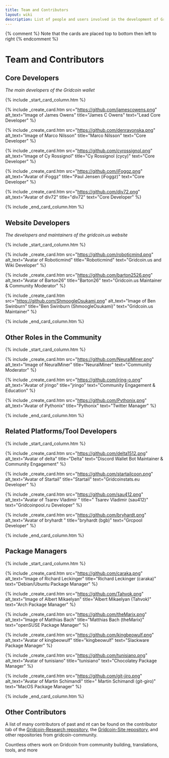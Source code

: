 ```yaml
---
title: Team and Contributors
layout: wiki
description: List of people and users involved in the development of Gridcoin
---
```

{% comment %}
Note that the cards are placed top to bottom then left to right
{% endcomment %}

# Team and Contributors

## Core Developers 

*The main developers of the Gridcoin wallet*

{% include _start_card_column.htm %}

{% include _create_card.htm
src="https://github.com/jamescowens.png"
alt_text="Image of James Owens"
title="James C Owens"
text="Lead Core Developer"
%}

{% include _create_card.htm
src="https://github.com/denravonska.png"
alt_text="Image of Marco Nilsson"
title="Marco Nilsson"
text="Core Developer"
%}


{% include _create_card.htm
src="https://github.com/cyrossignol.png"
alt_text="Image of Cy Rossignol"
title="Cy Rossignol (cycy)"
text="Core Developer"
%}


{% include _create_card.htm
src="https://github.com/iFoggz.png"
alt_text="Avatar of iFoggz"
title="Paul Jensen (iFoggz)"
text="Core Developer"
%}

{% include _create_card.htm
src="https://github.com/div72.png"
alt_text="Avatar of div72"
title="div72"
text="Core Developer"
%}


{% include _end_card_column.htm %}

## Website Developers
*The developers and maintainers of the gridcoin.us website*

{% include _start_card_column.htm %}

{% include _create_card.htm
src="https://github.com/roboticmind.png"
alt_text="Avatar of Roboticmind"
title="Roboticmind"
text="Gridcoin.us and Wiki Developer"
%}


{% include _create_card.htm
src="https://github.com/barton2526.png"
alt_text="Avatar of Barton26"
title="Barton26"
text="Gridcoin.us Maintainer & Community Moderator"
%}

{% include _create_card.htm
src="https://github.com/ShmoogleOsukami.png"
alt_text="Image of Ben Swinburn"
title="Ben Swinburn (ShmoogleOsukami)"
text="Gridcoin.us Maintainer"
%}

{% include _end_card_column.htm %}


## Other Roles in the Community
{% include _start_card_column.htm %}

{% include _create_card.htm
src="https://github.com/NeuralMiner.png"
alt_text="Image of NeuralMiner"
title="NeuralMiner"
text="Community Moderator"
%}


{% include _create_card.htm
src="https://github.com/jring-o.png"
alt_text="Avatar of jringo"
title="jringo"
text="Community Engagement & Education"
%}


{% include _create_card.htm
src="https://github.com/Pythonix.png"
alt_text="Avatar of Pythonix"
title="Pythonix"
text="Twitter Manager"
%}

{% include _end_card_column.htm %}

## Related Platforms/Tool Developers
{% include _start_card_column.htm %}


{% include _create_card.htm
src="https://github.com/delta1512.png"
alt_text="Avatar of delta"
title="Delta"
text="Discord Wallet Bot Maintainer & Community Engagement"
%}

{% include _create_card.htm
src="https://github.com/startailcoon.png"
alt_text="Avatar of Startail"
title="Startail"
text="Gridcoinstats.eu Developer"
%}


{% include _create_card.htm
src="https://github.com/sau412.png"
alt_text="Avatar of Tsarev Vladimir "
title=" Tsarev Vladimir (sau412)"
text="Gridcoinpool.ru Developer"
%}

{% include _create_card.htm
src="https://github.com/bryhardt.png"
alt_text="Avatar of bryhardt "
title="bryhardt (bgb)"
text="Grcpool Developer"
%}

{% include _end_card_column.htm %}


## Package Managers
{% include _start_card_column.htm %}

{% include _create_card.htm
src="https://github.com/caraka.png"
alt_text="Image of Richard Leckinger"
title="Richard Leckinger (caraka)"
text="Debian/Ubuntu Package Manager"
%}

{% include _create_card.htm
src="https://github.com/Tahvok.png"
alt_text="Image of Albert Mikaelyan"
title="Albert Mikaelyan (Tahvok)"
text="Arch Package Manager"
%}

{% include _create_card.htm
src="https://github.com/theMarix.png"
alt_text="Image of Matthias Bach"
title="Matthias Bach (theMarix)"
text="openSUSE Package Manager"
%}

{% include _create_card.htm
src="https://github.com/kingbeowulf.png"
alt_text="Avatar of kingbeowulf"
title="kingbeowulf"
text="Slackware Package Manager"
%}

{% include _create_card.htm
src="https://github.com/tunisiano.png"
alt_text="Avatar of tunisiano"
title="tunisiano"
text="Chocolatey Package Manager"
%}

{% include _create_card.htm
src="https://github.com/git-jiro.png"
alt_text="Avatar of Martin Schimandl"
title=" Martin Schimandl (git-giro)"
text="MacOS Package Manager"
%}

{% include _end_card_column.htm %}



## Other Contributors
A list of many contributors of past and nt can be found on the contributor
tab of the [Gridcoin-Research repository](https://github.com/gridcoin-community/Gridcoin-Research/graphs/contributors),
the [Gridcoin-Site repository](https://github.com/gridcoin-community/Gridcoin-Site/graphs/contributors), and
other repositories from gridcoin-community.

Countless others work on Gridcoin from community building, translations,
tools, and more